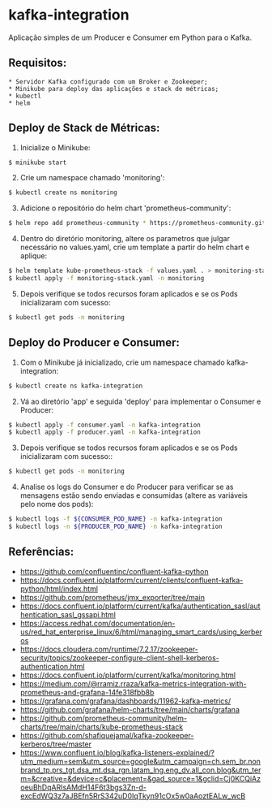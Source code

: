 # kafka-integration
Aplicação simples de um Producer e Consumer em Python para o Kafka.

## Requisitos:
    * Servidor Kafka configurado com um Broker e Zookeeper;
    * Minikube para deploy das aplicações e stack de métricas;
    * kubectl
    * helm

## Deploy de Stack de Métricas:
1) Inicialize o Minikube:
```bash
$ minikube start
```
2) Crie um namespace chamado 'monitoring':
```bash
$ kubectl create ns monitoring
```
3) Adicione o repositório do helm chart 'prometheus-community':
```bash
$ helm repo add prometheus-community * https://prometheus-community.github.io/helm-charts
```
4) Dentro do diretório monitoring, altere os parametros que julgar necessário no values.yaml, crie um template a partir do helm chart e aplique:
```bash
$ helm template kube-prometheus-stack -f values.yaml . > monitoring-stack.yaml
$ kubectl apply -f monitoring-stack.yaml -n monitoring
```
5) Depois verifique se todos recursos foram aplicados e se os Pods inicializaram com sucesso:
```bash
$ kubectl get pods -n monitoring
```

## Deploy do Producer e Consumer:
1) Com o Minikube já inicializado, crie um namespace chamado kafka-integration:
```bash
$ kubectl create ns kafka-integration
```
2) Vá ao diretório 'app' e seguida 'deploy' para implementar o Consumer e Producer:
```bash
$ kubectl apply -f consumer.yaml -n kafka-integration
$ kubectl apply -f producer.yaml -n kafka-integration
```
3) Depois verifique se todos recursos foram aplicados e se os Pods inicializaram com sucesso::
```bash
$ kubectl get pods -n monitoring
```
4) Analise os logs do Consumer e do Producer para verificar se as mensagens estão sendo enviadas e consumidas (altere as variáveis pelo nome dos pods):
```bash
$ kubectl logs -f ${CONSUMER_POD_NAME} -n kafka-integration
$ kubectl logs -n ${PRODUCER_POD_NAME} -n kafka-integration
```

## Referências:
* https://github.com/confluentinc/confluent-kafka-python
* https://docs.confluent.io/platform/current/clients/confluent-kafka-python/html/index.html
* https://github.com/prometheus/jmx_exporter/tree/main
* https://docs.confluent.io/platform/current/kafka/authentication_sasl/authentication_sasl_gssapi.html
* https://access.redhat.com/documentation/en-us/red_hat_enterprise_linux/6/html/managing_smart_cards/using_kerberos
* https://docs.cloudera.com/runtime/7.2.17/zookeeper-security/topics/zookeeper-configure-client-shell-kerberos-authentication.html
* https://docs.confluent.io/platform/current/kafka/monitoring.html
* https://medium.com/@rramiz.rraza/kafka-metrics-integration-with-prometheus-and-grafana-14fe318fbb8b
* https://grafana.com/grafana/dashboards/11962-kafka-metrics/
* https://github.com/grafana/helm-charts/tree/main/charts/grafana
* https://github.com/prometheus-community/helm-charts/tree/main/charts/kube-prometheus-stack
* https://github.com/shafiquejamal/kafka-zookeeper-kerberos/tree/master
* https://www.confluent.io/blog/kafka-listeners-explained/?utm_medium=sem&utm_source=google&utm_campaign=ch.sem_br.nonbrand_tp.prs_tgt.dsa_mt.dsa_rgn.latam_lng.eng_dv.all_con.blog&utm_term=&creative=&device=c&placement=&gad_source=1&gclid=Cj0KCQiAzoeuBhDqARIsAMdH14F6t3bgs3Zn-d-excEdWQ3z7aJBEfn5RrS342uD0IqTkyn91cOx5w0aAoztEALw_wcB
